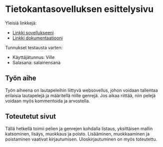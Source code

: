 # Tietokantasovelluksen esittelysivu

Yleisiä linkkejä:

* [Linkki sovellukseeni](http://vaalisto.users.cs.helsinki.fi/tsoha/)
* [Linkki dokumentaatiooni](/doc/dokumentaatio.pdf)

Tunnukset testausta varten:
* Käyttäjätunnus: Ville
* Salasana: salainensana

## Työn aihe

Työn aiheena on lautapeleihin liittyvä websovellus, johon voidaan tallentaa erilaisia lautapelejä ja määritellä niille genrejä. Jos aikaa riittää, niin pelejä voidaan myös kommentoida ja arvostella.

## Toteutetut sivut

Tällä hetkellä toimii pelien ja genrejen kohdalla listaus, yksittäisen mallin katsominen, lisäys, muokkaus ja poisto. Lisääminen, muokkaaminen ja poistaminen vaativat kirjautumisen. Uloskirjautuminen on myös toteutettu.
